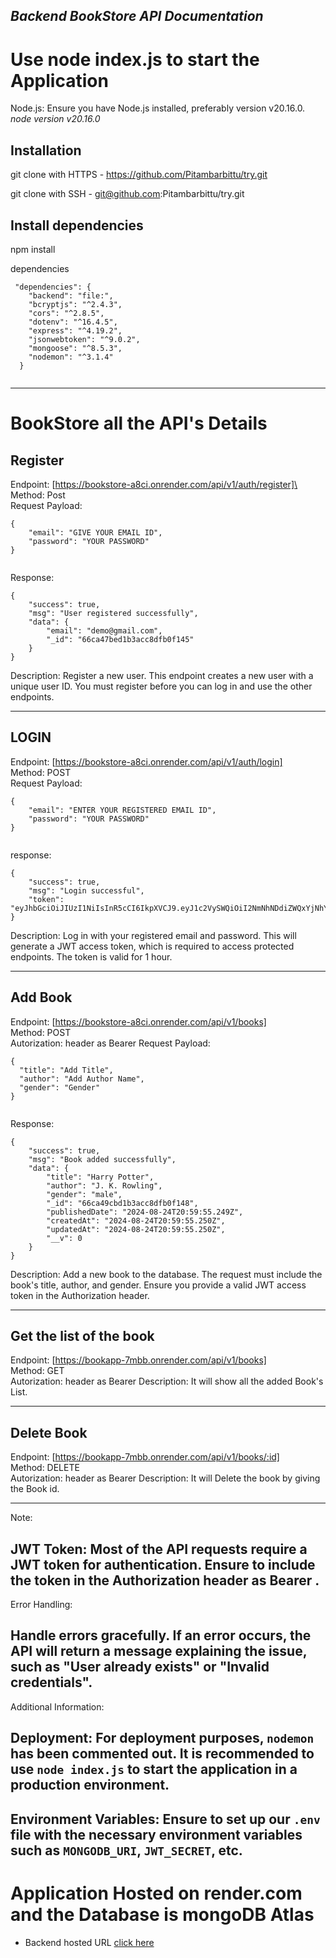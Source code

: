 ## _Backend BookStore API Documentation_
 
# Use node index.js to start the Application
Node.js: Ensure you have Node.js installed, preferably version v20.16.0.
_node version v20.16.0_

## Installation
git clone with HTTPS - https://github.com/Pitambarbittu/try.git

git clone with SSH - git@github.com:Pitambarbittu/try.git

## Install dependencies
npm install

dependencies
```
 "dependencies": {
    "backend": "file:",
    "bcryptjs": "^2.4.3",
    "cors": "^2.8.5",
    "dotenv": "^16.4.5",
    "express": "^4.19.2",
    "jsonwebtoken": "^9.0.2",
    "mongoose": "^8.5.3",
    "nodemon": "^3.1.4"
  }
 
```
-----------------------------------------------------------------------------------------------------------------------------------------------------------------------------------------------------------
# BookStore all the API's Details
## Register
Endpoint: [https://bookstore-a8ci.onrender.com/api/v1/auth/register]\
Method: Post\
Request Payload:
```
{
    "email": "GIVE YOUR EMAIL ID",
    "password": "YOUR PASSWORD"
}
 
```

Response:
```
{
    "success": true,
    "msg": "User registered successfully",
    "data": {
        "email": "demo@gmail.com",
        "_id": "66ca47bed1b3acc8dfb0f145"
    }
}
```
Description: Register a new user. This endpoint creates a new user with a unique user ID. You must register before you can log in and use the other endpoints.

------------------------------------------------------------------------------------------------------------------------

## LOGIN
Endpoint: [https://bookstore-a8ci.onrender.com/api/v1/auth/login] \
Method: POST \
Request Payload:
```
{
    "email": "ENTER YOUR REGISTERED EMAIL ID",
    "password": "YOUR PASSWORD"
}
 
```

response:
```
{
    "success": true,
    "msg": "Login successful",
    "token": "eyJhbGciOiJIUzI1NiIsInR5cCI6IkpXVCJ9.eyJ1c2VySWQiOiI2NmNhNDdiZWQxYjNhY2M4ZGZiMGYxNDUiLCJpYXQiOjE3MjQ1MzI4MDgsImV4cCI6MTcyNDUzNjQwOH0.GP2V0ll18V5uGMkQX9vJNyJSiRbrqgyD3RAZx5Tq0Mg"
}
```
Description: Log in with your registered email and password. This will generate a JWT access token, which is required to access protected endpoints. The token is valid for 1 hour.

------------------------------------------------------------------------------------------------------------------------ 
 
## Add Book
Endpoint: [https://bookstore-a8ci.onrender.com/api/v1/books] \
Method: POST \
Autorization: header as Bearer <token> 
Request Payload:
```
{
  "title": "Add Title",
  "author": "Add Author Name",
  "gender": "Gender"
}
 
```

Response:
```
{
    "success": true,
    "msg": "Book added successfully",
    "data": {
        "title": "Harry Potter",
        "author": "J. K. Rowling",
        "gender": "male",
        "_id": "66ca49cbd1b3acc8dfb0f148",
        "publishedDate": "2024-08-24T20:59:55.249Z",
        "createdAt": "2024-08-24T20:59:55.250Z",
        "updatedAt": "2024-08-24T20:59:55.250Z",
        "__v": 0
    }
}
```
Description: Add a new book to the database. The request must include the book's title, author, and gender. Ensure you provide a valid JWT access token in the Authorization header.

-----------------------------------------------------------------------------------------------------------------------
 
## Get the list of the book
Endpoint: [https://bookapp-7mbb.onrender.com/api/v1/books] \
Method: GET \
Autorization: header as Bearer <token> 
Description: It will show all the added Book's List.
 
-----------------------------------------------------------------------------------------------------------------------
## Delete Book
Endpoint: [https://bookapp-7mbb.onrender.com/api/v1/books/:id] \
Method: DELETE \
Autorization: header as Bearer <token> 
Description: It will Delete the book by giving the Book id.

------------------------------------------------------------------------------------------------------------------------
 
Note: 
## JWT Token: Most of the API requests require a JWT token for authentication. Ensure to include the token in the Authorization header as Bearer <token>.

Error Handling:
## Handle errors gracefully. If an error occurs, the API will return a message explaining the issue, such as "User already exists" or "Invalid credentials".

Additional Information:
## Deployment: For deployment purposes, `nodemon` has been commented out. It is recommended to use `node index.js` to start the application in a production environment.

## Environment Variables: Ensure to set up our `.env` file with the necessary environment variables such as `MONGODB_URI`, `JWT_SECRET`, etc.
 

# Application Hosted on render.com and the Database is mongoDB Atlas
- Backend hosted URL [click here](https://bookstore-a8ci.onrender.com)